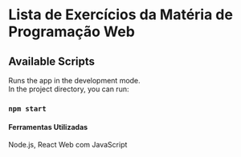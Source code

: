 # Lista de Exercícios da Matéria de Programação Web

## Available Scripts

Runs the app in the development mode.  
In the project directory, you can run:

### `npm start`

#### Ferramentas Utilizadas

Node.js, React Web com JavaScript
